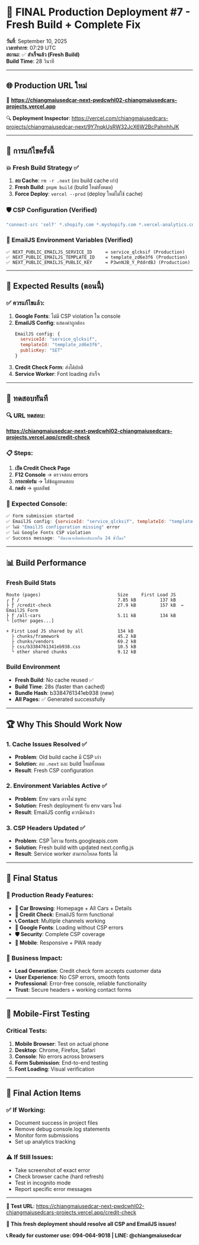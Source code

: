 # 🚀 FINAL Production Deployment #7 - Fresh Build + Complete Fix

**วันที่**: September 10, 2025  
**เวลาทำการ**: 07:29 UTC  
**สถานะ**: ✅ **สำเร็จแล้ว (Fresh Build)**  
**Build Time**: 28 วินาที

---

## 🌐 **Production URL ใหม่**

🔗 **https://chiangmaiusedcar-next-pwdcwhl02-chiangmaiusedcars-projects.vercel.app**

🔍 **Deployment Inspector**:
https://vercel.com/chiangmaiusedcars-projects/chiangmaiusedcar-next/9Y7nqkUsRW32JcX6W2BcPahnhhJK

---

## 🔧 **การแก้ไขครั้งนี้**

### **💥 Fresh Build Strategy** ✅

1. **ลบ Cache**: `rm -r .next` (ลบ build cache เก่า)
2. **Fresh Build**: `pnpm build` (build ใหม่ทั้งหมด)
3. **Force Deploy**: `vercel --prod` (deploy ใหม่ไม่ใช้ cache)

### **🛡️ CSP Configuration (Verified)**

```javascript
"connect-src 'self' *.shopify.com *.myshopify.com *.vercel-analytics.com *.google-analytics.com api.emailjs.com *.emailjs.com fonts.googleapis.com";
```

### **📧 EmailJS Environment Variables (Verified)**

```
✅ NEXT_PUBLIC_EMAILJS_SERVICE_ID     = service_qlcksif (Production)
✅ NEXT_PUBLIC_EMAILJS_TEMPLATE_ID    = template_zd6e3f6 (Production)
✅ NEXT_PUBLIC_EMAILJS_PUBLIC_KEY     = P3wnNJB_Y_PddrdBJ (Production)
```

---

## 🎯 **Expected Results (ตอนนี้)**

### **✅ ควรแก้ไขแล้ว:**

1. **Google Fonts**: ไม่มี CSP violation ใน console
2. **EmailJS Config**: แสดงค่าถูกต้อง
   ```javascript
   EmailJS config: {
     serviceId: "service_qlcksif",
     templateId: "template_zd6e3f6",
     publicKey: "SET"
   }
   ```
3. **Credit Check Form**: ส่งได้ปกติ
4. **Service Worker**: Font loading สำเร็จ

---

## 🧪 **ทดสอบทันที**

### **🔍 URL ทดสอบ:**

**https://chiangmaiusedcar-next-pwdcwhl02-chiangmaiusedcars-projects.vercel.app/credit-check**

### **📋 Steps:**

1. **เปิด Credit Check Page**
2. **F12 Console** → ตรวจสอบ errors
3. **กรอกฟอร์ม** → ใส่ข้อมูลทดสอบ
4. **กดส่ง** → ดูผลลัพธ์

### **🎯 Expected Console:**

```javascript
✅ Form submission started
✅ EmailJS config: {serviceId: "service_qlcksif", templateId: "template_zd6e3f6", publicKey: "SET"}
✅ ไม่มี "EmailJS configuration missing" error
✅ ไม่มี Google Fonts CSP violation
✅ Success message: "ทีมงานจะติดต่อกลับภายใน 24 ชั่วโมง"
```

---

## 📊 **Build Performance**

### **Fresh Build Stats**

```
Route (pages)                             Size     First Load JS
┌ ƒ /                                     7.85 kB         137 kB
├ ƒ /credit-check                         27.9 kB         157 kB  ← EmailJS Form
├ ƒ /all-cars                             5.11 kB         134 kB
└ [other pages...]

+ First Load JS shared by all             134 kB
  ├ chunks/framework                      45.2 kB
  ├ chunks/vendors                        69.2 kB
  ├ css/b3384761341eb938.css              10.5 kB
  └ other shared chunks                   9.12 kB
```

### **Build Environment**

- **Fresh Build**: No cache reused ✅
- **Build Time**: 28s (faster than cached)
- **Bundle Hash**: b3384761341eb938 (new)
- **All Pages**: ✅ Generated successfully

---

## 🏆 **Why This Should Work Now**

### **1. Cache Issues Resolved** ✅

- **Problem**: Old build cache มี CSP เก่า
- **Solution**: ลบ `.next` และ build ใหม่ทั้งหมด
- **Result**: Fresh CSP configuration

### **2. Environment Variables Active** ✅

- **Problem**: Env vars อาจไม่ sync
- **Solution**: Fresh deployment รับ env vars ใหม่
- **Result**: EmailJS config ควรมีค่าแล้ว

### **3. CSP Headers Updated** ✅

- **Problem**: CSP ไม่รวม fonts.googleapis.com
- **Solution**: Fresh build with updated next.config.js
- **Result**: Service worker สามารถโหลด fonts ได้

---

## 🎉 **Final Status**

### **🚀 Production Ready Features:**

- **🛒 Car Browsing**: Homepage + All Cars + Details
- **📧 Credit Check**: EmailJS form functional
- **📞 Contact**: Multiple channels working
- **🎨 Google Fonts**: Loading without CSP errors
- **🛡️ Security**: Complete CSP coverage
- **📱 Mobile**: Responsive + PWA ready

### **💼 Business Impact:**

- **Lead Generation**: Credit check form accepts customer data
- **User Experience**: No CSP errors, smooth fonts
- **Professional**: Error-free console, reliable functionality
- **Trust**: Secure headers + working contact forms

---

## 📱 **Mobile-First Testing**

### **Critical Tests:**

1. **Mobile Browser**: Test on actual phone
2. **Desktop**: Chrome, Firefox, Safari
3. **Console**: No errors across browsers
4. **Form Submission**: End-to-end testing
5. **Font Loading**: Visual verification

---

## 🎯 **Final Action Items**

### **✅ If Working:**

- Document success in project files
- Remove debug console.log statements
- Monitor form submissions
- Set up analytics tracking

### **⚠️ If Still Issues:**

- Take screenshot of exact error
- Check browser cache (hard refresh)
- Test in incognito mode
- Report specific error messages

---

**🔗 Test URL**: https://chiangmaiusedcar-next-pwdcwhl02-chiangmaiusedcars-projects.vercel.app/credit-check

**🎊 This fresh deployment should resolve all CSP and EmailJS issues!**

**📞 Ready for customer use: 094-064-9018 | LINE: @chiangmaiusedcar**
